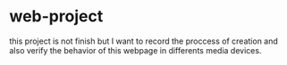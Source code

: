 # web-project

this project is not finish but I want to record the proccess of creation and also verify the behavior of this webpage in differents media devices.
